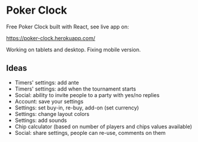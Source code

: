 # Poker Clock

Free Poker Clock built with React, see live app on:

<https://poker-clock.herokuapp.com/>

Working on tablets and desktop. Fixing mobile version.

## Ideas
    
* Timers' settings: add ante
* Timers' settings: add when the tournament starts
* Social: ability to invite people to a party with yes/no replies
* Account: save your settings
* Settings: set buy-in, re-buy, add-on (set currency)
* Settings: change layout colors
* Settings: add sounds
* Chip calculator (based on number of players and chips values available)
* Social: share settings, people can re-use, comments on them
